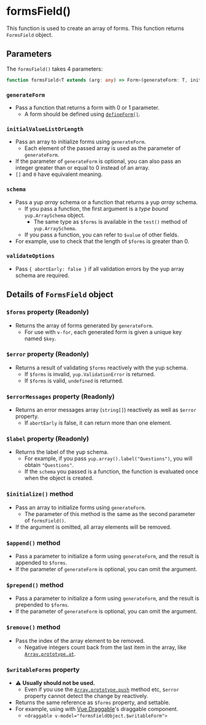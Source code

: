 # formsField()
This function is used to create an array of forms.
This function returns `FormsField` object.

## Parameters
The `formsField()` takes 4 parameters:

```typescript
function formsField<T extends (arg: any) => Form>(generateForm: T, initialValueListOrLength?: (undefined extends FirstParameter<T> ? number : 0) | FirstParameter<T>[], schema?: FormsFieldSchema<ReturnType<T>>, validateOptions?: ValidateOptions): FormsField<T>
```

### `generateForm` <Badge type="danger" text="Required" />
- Pass a function that returns a form with 0 or 1 parameter.
  - A form should be defined using [`defineForm()`](/api/defineForm).

### `initialValueListOrLength` <Badge type="info" text="Optional / Default: []" />
- Pass an array to initialize forms using `generateForm`.
  - Each element of the passed array is used as the parameter of `generateForm`.
- If the parameter of `generateForm` is optional, you can also pass an integer greater than or equal to 0 instead of an array.
- `[]` and `0` have equivalent meaning.

### `schema` <Badge type="info" text="Optional" />
- Pass a yup *array* schema or a function that returns a yup *array* schema.
  - If you pass a function, the first argument is a *type bound* `yup.ArraySchema` object.
    - The same type as `$forms` is available in the `test()` method of `yup.ArraySchema`.
  - If you pass a function, you can refer to `$value` of other fields.
- For example, use to check that the length of `$forms` is greater than 0.

### `validateOptions` <Badge type="info" text="Optional" />
- Pass `{ abortEarly: false }` if all validation errors by the yup array schema are required.

## Details of `FormsField` object
### `$forms` property (Readonly)
- Returns the array of forms generated by `generateForm`.
  - For use with `v-for`, each generated form is given a unique key named `$key`.

### `$error` property (Readonly)
- Returns a result of validating `$forms` reactively with the yup schema.
  - If `$forms` is invalid, `yup.ValidationError` is returned.
  - If `$forms` is valid, `undefined` is returned.

### `$errorMessages` property (Readonly)
- Returns an error messages array (`string[]`) reactively as well as `$error` property.
  - If `abortEarly` is false, it can return more than one element.

### `$label` property (Readonly)
- Returns the label of the yup schema.
  - For example, if you pass `yup.array().label("Questions")`, you will obtain `"Questions"`.
  - If the `schema` you passed is a function, the function is evaluated once when the object is created.

### `$initialize()` method
- Pass an array to initialize forms using `generateForm`.
  - The parameter of this method is the same as the second parameter of `formsField()`.
- If the argument is omitted, all array elements will be removed.

### `$append()` method
- Pass a parameter to initialize a form using `generateForm`, and the result is appended to `$forms`.
- If the parameter of `generateForm` is optional, you can omit the argument.

### `$prepend()` method
- Pass a parameter to initialize a form using `generateForm`, and the result is prepended to `$forms`.
- If the parameter of `generateForm` is optional, you can omit the argument.

### `$remove()` method
- Pass the index of the array element to be removed.
  - Negative integers count back from the last item in the array, like [`Array.prototype.at`](https://developer.mozilla.org/en-US/docs/Web/JavaScript/Reference/Global_Objects/Array/at).

### `$writableForms` property
- :warning: **Usually should not be used.**
  - Even if you use the [`Array.prototype.push`](https://developer.mozilla.org/en-US/docs/Web/JavaScript/Reference/Global_Objects/Array/push) method etc, `$error` property cannot detect the change by reactively.
- Returns the same reference as `$forms` property, and settable.
- For example, using with [Vue.Draggable](https://github.com/SortableJS/Vue.Draggable)'s draggable component.
  - `<draggable v-model="formsFieldObject.$writableForm">`
